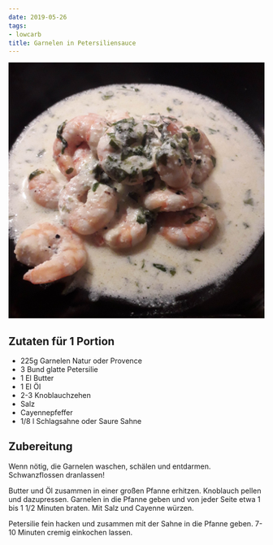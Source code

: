 ```yaml
---
date: 2019-05-26
tags:
- lowcarb
title: Garnelen in Petersiliensauce
---
```


![](/img/Garnelen-in-Petersiliensauce.jpg)

## Zutaten für 1 Portion
- 225g Garnelen Natur oder Provence
- 3 Bund glatte Petersilie
- 1 El Butter
- 1 El Öl
- 2-3 Knoblauchzehen
- Salz
- Cayennepfeffer
- 1/8 l Schlagsahne oder Saure Sahne

## Zubereitung
Wenn nötig, die Garnelen waschen, schälen und entdarmen. Schwanzflossen dranlassen!

Butter und Öl zusammen in einer großen Pfanne erhitzen. Knoblauch pellen und dazupressen. Garnelen in die Pfanne geben und von jeder Seite etwa 1 bis 1 1/2 Minuten braten. Mit Salz und Cayenne würzen.

Petersilie fein hacken und zusammen mit der Sahne in die Pfanne geben. 7-10 Minuten cremig einkochen lassen.
